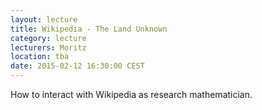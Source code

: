 ```yaml
---
layout: lecture
title: Wikipedia - The Land Unknown
category: lecture
lecturers: Moritz
location: tba
date: 2015-02-12 16:30:00 CEST
---
```


How to interact with Wikipedia as research mathematician.
